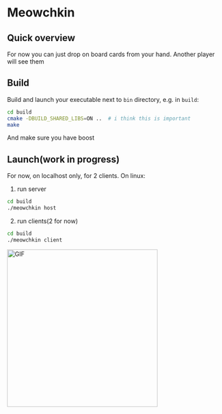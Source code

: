 # Meowchkin

## Quick overview
For now you can just drop on board cards from your hand. Another player will see them

## Build
Build and launch your executable next to `bin` directory, e.g. in `build`:
```bash
cd build
cmake -DBUILD_SHARED_LIBS=ON ..  # i think this is important
make
```
And make sure you have boost

## Launch(work in progress)
For now, on localhost only, for 2 clients.
On linux:
1) run server
```bash
cd build
./meowchkin host
```
2) run clients(2 for now)
```bash
cd build
./meowchkin client
```

<img src="build/bin/imgs/doc_2024-06-07_20-37-35.gif" width="352" height="368" alt="GIF">
